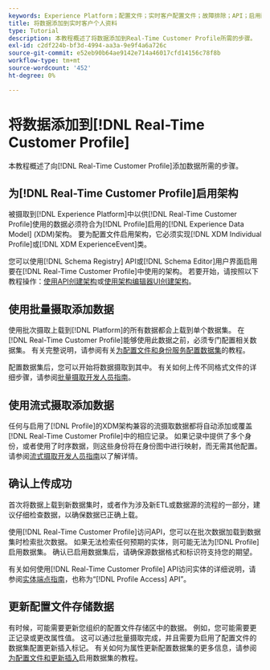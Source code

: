 ```yaml
---
keywords: Experience Platform；配置文件；实时客户配置文件；故障排除；API；启用配置文件；启用配置文件
title: 将数据添加到实时客户个人资料
type: Tutorial
description: 本教程概述了将数据添加到Real-Time Customer Profile所需的步骤。
exl-id: c2df224b-bf3d-4994-aa3a-9e9f4a6a726c
source-git-commit: e52eb90b64ae9142e714a46017cfd14156c78f8b
workflow-type: tm+mt
source-wordcount: '452'
ht-degree: 0%

---
```



# 将数据添加到[!DNL Real-Time Customer Profile]

本教程概述了向[!DNL Real-Time Customer Profile]添加数据所需的步骤。

## 为[!DNL Real-Time Customer Profile]启用架构

被摄取到[!DNL Experience Platform]中以供[!DNL Real-Time Customer Profile]使用的数据必须符合为[!DNL Profile]启用的[!DNL Experience Data Model] (XDM)架构。 要为配置文件启用架构，它必须实现[!DNL XDM Individual Profile]或[!DNL XDM ExperienceEvent]类。

您可以使用[!DNL Schema Registry] API或[!DNL Schema Editor]用户界面启用要在[!DNL Real-Time Customer Profile]中使用的架构。 若要开始，请按照以下教程操作：[使用API创建架构](../../xdm/tutorials/create-schema-api.md)或[使用架构编辑器UI创建架构](../../xdm/tutorials/create-schema-ui.md)。

## 使用批量摄取添加数据

使用批次摄取上载到[!DNL Platform]的所有数据都会上载到单个数据集。 在[!DNL Real-Time Customer Profile]能够使用此数据之前，必须专门配置相关数据集。 有关完整说明，请参阅有关[为配置文件和身份服务配置数据集](dataset-configuration.md)的教程。

配置数据集后，您可以开始将数据摄取到其中。 有关如何上传不同格式文件的详细步骤，请参阅[批量摄取开发人员指南](../../ingestion/batch-ingestion/api-overview.md)。

## 使用流式摄取添加数据

任何与启用了[!DNL Profile]的XDM架构兼容的流摄取数据都将自动添加或覆盖[!DNL Real-Time Customer Profile]中的相应记录。 如果记录中提供了多个身份，或者使用了时序数据，则这些身份将在身份图中进行映射，而无需其他配置。 请参阅[流式摄取开发人员指南](../../ingestion/tutorials/streaming-record-data.md)以了解详情。

## 确认上传成功

首次将数据上载到新数据集时，或者作为涉及新ETL或数据源的流程的一部分，建议仔细检查数据，以确保数据已正确上载。

使用[!DNL Real-Time Customer Profile]访问API，您可以在批次数据加载到数据集时检索批次数据。 如果无法检索任何预期的实体，则可能无法为[!DNL Profile]启用数据集。 确认已启用数据集后，请确保源数据格式和标识符支持您的期望。

有关如何使用[!DNL Real-Time Customer Profile] API访问实体的详细说明，请参阅[实体端点指南](../api/entities.md)，也称为“[!DNL Profile Access] API”。

## 更新配置文件存储数据

有时候，可能需要更新您组织的配置文件存储区中的数据。 例如，您可能需要更正记录或更改属性值。 这可以通过批量摄取完成，并且需要为启用了配置文件的数据集配置更新插入标记。 有关如何为属性更新配置数据集的更多信息，请参阅[为配置文件和更新插入](../../catalog/datasets/enable-upsert.md)启用数据集的教程。
